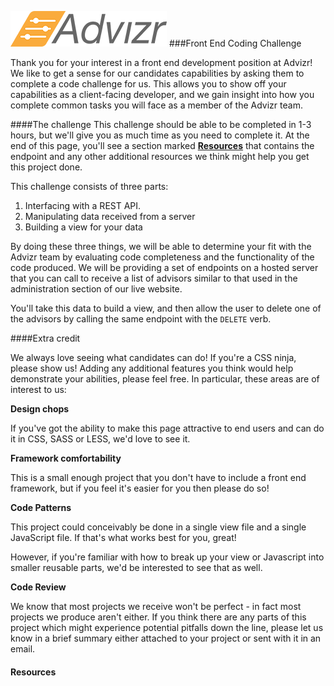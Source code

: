 ![Advizr](img/logo-hires-color.png?raw=true)
###Front End Coding Challenge 

 Thank you for your interest in a front end development position 
 at Advizr!  We like to get a sense for our candidates capabilities
 by asking them to complete a code challenge for us.  This allows
 you to show off your capabilities as a client-facing developer,
 and we gain insight into how you complete common tasks you will
 face as a member of the Advizr team.
 
 ####The challenge
 This challenge should be able to be completed in 1-3 hours, but
 we'll give you as much time as you need to complete it. At the
 end of this page, you'll see a section marked **[Resources](#resources)**
 that contains the endpoint and any other additional resources we
 think might help you get this project done.
 
 This challenge consists of three parts:
 
 1. Interfacing with a REST API.
 1. Manipulating data received from a server
 1. Building a view for your data
 
 By doing these three things, we will be able to determine your 
 fit with the Advizr team by evaluating code completeness and the
 functionality of the code produced.  We will be providing
 a set of endpoints on a hosted server that you can call to 
 receive a list of advisors similar to that used in the
 administration section of our live website.
 
 You'll take this data to build a view, and then allow the user
 to delete one of the advisors by calling the same endpoint
 with the `DELETE` verb.
 
 ####Extra credit
 
 We always love seeing what candidates can do! If you're a CSS
 ninja, please show us! Adding any additional features you think
 would help demonstrate your abilities, please feel free.  In
 particular, these areas are of interest to us:
 
 **Design chops**
   
   If you've got the ability to make this page attractive to
   end users and can do it in CSS, SASS or LESS, we'd love to see it.
 
 **Framework comfortability**
  
   This is a small enough project that you don't have to include
   a front end framework, but if you feel it's easier for you then please do so!
 
 **Code Patterns**
   
   This project could conceivably be done in a single view file
   and a single JavaScript file.  If that's what works best for you,
   great!
   
   However, if you're familiar with how to break up your view or
   Javascript into smaller reusable parts, we'd be interested
   to see that as well.
   
 **Code Review**
 
   We know that most projects we receive won't be perfect - in
   fact most projects we produce aren't either.  If you think
   there are any parts of this project which might experience
   potential pitfalls down the line, please let us know in a
   brief summary either attached to your project or sent with
   it in an email.
   
 #### <a name="resources"></a> Resources
 
 
